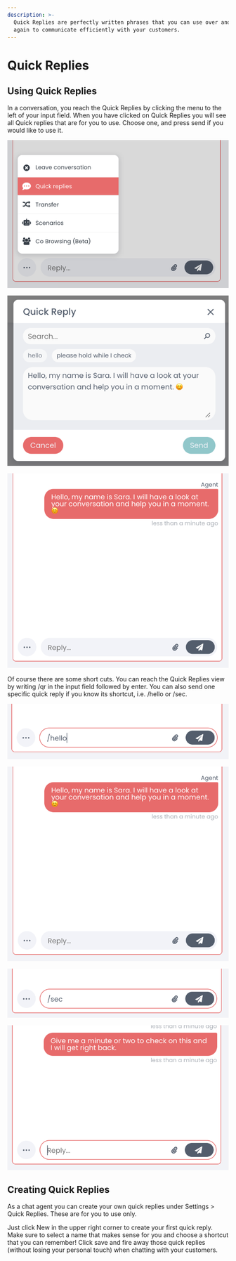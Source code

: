 ```yaml
---
description: >-
  Quick Replies are perfectly written phrases that you can use over and over
  again to communicate efficiently with your customers.
---
```


# Quick Replies

## Using Quick Replies

In a conversation, you reach the Quick Replies by clicking the menu to the left of your input field. When you have clicked on Quick Replies you will see all Quick replies that are for you to use. Choose one, and press send if you would like to use it.&#x20;

![](<../../../.gitbook/assets/image (62).png>)

![Click on a quick reply to preview it. Use the search box if you have a lot of quick replies.](<../../../.gitbook/assets/image (84).png>)

![When you press send, the quick reply is sent as an agent message. ](<../../../.gitbook/assets/image (102).png>)

Of course there are some short cuts. You can reach the Quick Replies view by writing /qr in the input field followed by enter. You can also send one specific quick reply if you know its shortcut, i.e. /hello or /sec.&#x20;

![](<../../../.gitbook/assets/image (23).png>)

![Writing /hello followed by enter sends this agent message.](<../../../.gitbook/assets/image (56).png>)

&#x20;

![](<../../../.gitbook/assets/image (73).png>)

![Writing /sec followed by enter sends this agent message.](<../../../.gitbook/assets/image (91).png>)

## Creating Quick Replies

As a chat agent you can create your own quick replies under Settings > Quick Replies. These are for you to use only.

Just click New in the upper right corner to create your first quick reply. Make sure to select a name that makes sense for you and choose a shortcut that you can remember! Click save and fire away those quick replies (without losing your personal touch) when chatting with your customers.&#x20;
